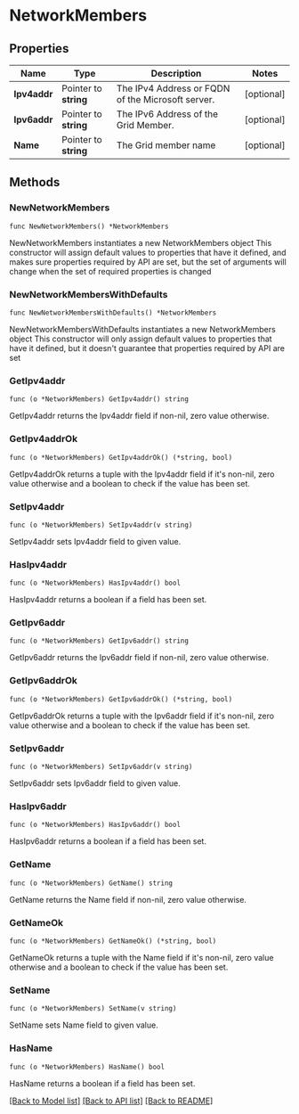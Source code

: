 # NetworkMembers

## Properties

Name | Type | Description | Notes
------------ | ------------- | ------------- | -------------
**Ipv4addr** | Pointer to **string** | The IPv4 Address or FQDN of the Microsoft server. | [optional] 
**Ipv6addr** | Pointer to **string** | The IPv6 Address of the Grid Member. | [optional] 
**Name** | Pointer to **string** | The Grid member name | [optional] 

## Methods

### NewNetworkMembers

`func NewNetworkMembers() *NetworkMembers`

NewNetworkMembers instantiates a new NetworkMembers object
This constructor will assign default values to properties that have it defined,
and makes sure properties required by API are set, but the set of arguments
will change when the set of required properties is changed

### NewNetworkMembersWithDefaults

`func NewNetworkMembersWithDefaults() *NetworkMembers`

NewNetworkMembersWithDefaults instantiates a new NetworkMembers object
This constructor will only assign default values to properties that have it defined,
but it doesn't guarantee that properties required by API are set

### GetIpv4addr

`func (o *NetworkMembers) GetIpv4addr() string`

GetIpv4addr returns the Ipv4addr field if non-nil, zero value otherwise.

### GetIpv4addrOk

`func (o *NetworkMembers) GetIpv4addrOk() (*string, bool)`

GetIpv4addrOk returns a tuple with the Ipv4addr field if it's non-nil, zero value otherwise
and a boolean to check if the value has been set.

### SetIpv4addr

`func (o *NetworkMembers) SetIpv4addr(v string)`

SetIpv4addr sets Ipv4addr field to given value.

### HasIpv4addr

`func (o *NetworkMembers) HasIpv4addr() bool`

HasIpv4addr returns a boolean if a field has been set.

### GetIpv6addr

`func (o *NetworkMembers) GetIpv6addr() string`

GetIpv6addr returns the Ipv6addr field if non-nil, zero value otherwise.

### GetIpv6addrOk

`func (o *NetworkMembers) GetIpv6addrOk() (*string, bool)`

GetIpv6addrOk returns a tuple with the Ipv6addr field if it's non-nil, zero value otherwise
and a boolean to check if the value has been set.

### SetIpv6addr

`func (o *NetworkMembers) SetIpv6addr(v string)`

SetIpv6addr sets Ipv6addr field to given value.

### HasIpv6addr

`func (o *NetworkMembers) HasIpv6addr() bool`

HasIpv6addr returns a boolean if a field has been set.

### GetName

`func (o *NetworkMembers) GetName() string`

GetName returns the Name field if non-nil, zero value otherwise.

### GetNameOk

`func (o *NetworkMembers) GetNameOk() (*string, bool)`

GetNameOk returns a tuple with the Name field if it's non-nil, zero value otherwise
and a boolean to check if the value has been set.

### SetName

`func (o *NetworkMembers) SetName(v string)`

SetName sets Name field to given value.

### HasName

`func (o *NetworkMembers) HasName() bool`

HasName returns a boolean if a field has been set.


[[Back to Model list]](../README.md#documentation-for-models) [[Back to API list]](../README.md#documentation-for-api-endpoints) [[Back to README]](../README.md)


